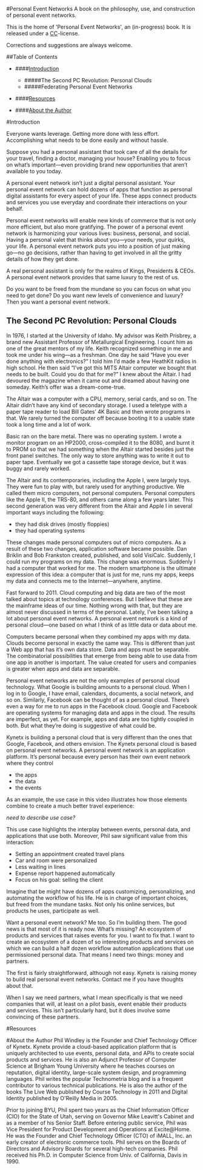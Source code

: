 #Personal Event Networks
A book on the philosophy, use, and construction of personal event networks. 

This is the home of 'Personal Event Networks', an (in-progress) book. It is released under a [CC](http://creativecommons.org/licenses/by-nc-sa/3.0/)-license.

Corrections and suggestions are always welcome.

##Table of Contents

* ####[Introduction](#introduction)
  * #####The Second PC Revolution: Personal Clouds
  * #####Federating Personal Event Networks 




* ####[Resources](#resources)

* ####[About the Author](#author)


#<a name="introduction">Introduction</a>

Everyone wants leverage. Getting more done with less effort. Accomplishing what needs to be done easily and without hassle.

Suppose you had a personal assistant that took care of all the details for your travel, finding a doctor, managing your house? Enabling you to focus on what’s important—even providing brand new opportunities that aren’t available to you today.

A personal event network isn’t just a digital personal assistant. Your personal event network can hold dozens of apps that function as personal digital assistants for every aspect of your life. These apps connect products and services you use everyday and coordinate their interactions on your behalf.

Personal event networks will enable new kinds of commerce that is not only more efficient, but also more gratifying. The power of a personal event network is harmonizing your various lives: business, personal, and social. Having a personal valet that thinks about you—your needs, your quirks, your life. A personal event network puts you into a position of just making go—no go decisions, rather than having to get involved in all the gritty details of how they get done.

A real personal assistant is only for the realms of Kings, Presidents & CEOs. A personal event network provides that same luxury to the rest of us.

Do you want to be freed from the mundane so you can focus on what you need to get done? Do you want new levels of convenience and luxury? Then you want a personal event network.

## The Second PC Revolution: Personal Clouds

In 1976, I started at the University of Idaho. My advisor was Keith Prisbrey, a brand new Assistant Professor of Metallurgical Engineering. I count him as one of the great mentors of my life. Keith recognized something in me and took me under his wing—as a freshman. One day he said “Have you ever done anything with electronics?” I told him I’d made a few HeathKit radios in high school. He then said “I’ve got this MITS Altair computer we bought that needs to be built. Could you do that for me?” I knew about the Altair. I had devoured the magazine when it came out and dreamed about having one someday. Keith’s offer was a dream-come-true.

The Altair was a computer with a CPU, memory, serial cards, and so on. The Altair didn’t have any kind of secondary storage. I used a teletype with a paper tape reader to load Bill Gates’ 4K Basic and then wrote programs in that. We rarely turned the computer off because booting it to a usable state took a long time and a lot of work.

Basic ran on the bare metal. There was no operating system. I wrote a monitor program on an HP2000, cross-compiled it to the 8080, and burnt it to PROM so that we had something when the Altair started besides just the front panel switches. The only way to store anything was to write it out to paper tape. Eventually we got a cassette tape storage device, but it was buggy and rarely worked.

The Altair and its contemporaries, including the Apple I, were largely toys. They were fun to play with, but rarely used for anything productive. We called them micro computers, not personal computers. Personal computers like the Apple II, the TRS-80, and others came along a few years later. This second generation was very different from the Altair and Apple I in several important ways including the following:

* they had disk drives (mostly floppies)
* they had operating systems

These changes made personal computers out of micro computers. As a result of these two changes, application software became possible. Dan Briklin and Bob Frankston created, published, and sold VisiCalc. Suddenly, I could run my programs on my data. This change was enormous. Suddenly I had a computer that worked for me. The modern smartphone is the ultimate expression of this idea: a computer that is just for me, runs my apps, keeps my data and connects me to the Internet—anywhere, anytime.

Fast forward to 2011. Cloud computing and big data are two of the most talked about topics at technology conferences. But I believe that these are the mainframe ideas of our time. Nothing wrong with that, but they are almost never discussed in terms of the personal. Lately, I’ve been talking a lot about personal event networks. A personal event network is a kind of personal cloud—one based on what I think of as little data or data about me.

Computers became personal when they combined my apps with my data. Clouds become personal in exactly the same way. This is different than just a Web app that has it’s own data store. Data and apps must be separable. The combinatorial possibilities that emerge from being able to use data from one app in another is important. The value created for users and companies is greater when apps and data are separable.

Personal event networks are not the only examples of personal cloud technology. What Google is building amounts to a personal cloud. When I log in to Google, I have email, calendars, documents, a social network, and so on. Similarly, Facebook can be thought of as a personal cloud. There’s even a way for me to run apps in the Facebook cloud. Google and Facebook are operating systems for managing data and apps in the cloud. The results are imperfect, as yet. For example, apps and data are too tightly coupled in both. But what they’re doing is suggestive of what could be.

Kynetx is building a personal cloud that is very different than the ones that Google, Facebook, and others envision. The Kynetx personal cloud is based on personal event networks. A personal event network is an application platform. It’s personal because every person has their own event network where they control

* the apps
* the data
* the events

As an example, the use case in this video illustrates how those elements combine to create a much better travel experience:

*need to describe use case?*

This use case highlights the interplay between events, personal data, and applications that use both. Moreover, Phil saw significant value from this interaction:

* Setting an appointment created travel plans
* Car and room were personalized
* Less waiting in lines
* Expense report happened automatically
* Focus on his goal: selling the client

Imagine that be might have dozens of apps customizing, personalizing, and automating the workflow of his life. He is in charge of important choices, but freed from the mundane tasks. Not only his online services, but products he uses, participate as well.

Want a personal event network? Me too. So I’m building them. The good news is that most of it is ready now. What’s missing? An ecosystem of products and services that raises events for you. I want to fix that. I want to create an ecosystem of a dozen of so interesting products and services on which we can build a half dozen workflow automation applications that use permissioned personal data. That means I need two things: money and partners.

The first is fairly straightforward, although not easy. Kynetx is raising money to build real personal event networks. Contact me if you have thoughts about that.

When I say we need partners, what I mean specifically is that we need companies that will, at least on a pilot basis, event enable their products and services. This isn’t particularly hard, but it does involve some convincing of these partners.


#<a name="resources">Resources</a>



#<a name="author">About the Author</a>
Phil Windley is the Founder and Chief Technology Officer of Kynetx. Kynetx provide a cloud-based application platform that is uniquely architected to use events, personal data, and APIs to create social products and services. He is also an Adjunct Professor of Computer Science at Brigham Young University where he teaches courses on reputation, digital identity, large-scale system design, and programming languages. Phil writes the popular Technometria blog and is a frequent contributor to various technical publications. He is also the author of the books The Live Web published by Course Technology in 2011 and Digital Identity published by O'Reilly Media in 2005.

Prior to joining BYU, Phil spent two years as the Chief Information Officer (CIO) for the State of Utah, serving on Governor Mike Leavitt's Cabinet and as a member of his Senior Staff. Before entering public service, Phil was Vice President for Product Development and Operations at Excite@Home. He was the Founder and Chief Technology Officer (CTO) of iMALL, Inc. an early creator of electronic commerce tools. Phil serves on the Boards of Directors and Advisory Boards for several high-tech companies. Phil received his Ph.D. in Computer Science from Univ. of California, Davis in 1990.
